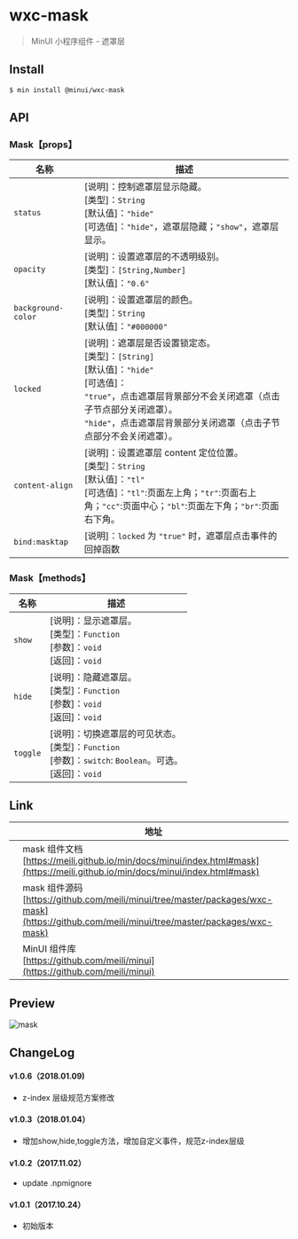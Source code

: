 # wxc-mask

> MinUI 小程序组件 - 遮罩层

## Install

``` bash
$ min install @minui/wxc-mask
```

## API

### Mask【props】
| 名称                  | 描述                         |
|----------------------|------------------------------|
|`status`              | [说明]：控制遮罩层显示隐藏。<br>[类型]：`String`<br>[默认值]：`"hide"` <br>[可选值]：`"hide"`，遮罩层隐藏；`"show"`，遮罩层显示。<br>|
|`opacity`             | [说明]：设置遮罩层的不透明级别。<br>[类型]：`[String,Number]`<br>[默认值]：`"0.6"` <br>   |
|`background-color`    | [说明]：设置遮罩层的颜色。<br>[类型]：`String`<br>[默认值]：`"#000000"` <br>     |
|`locked`              | [说明]：遮罩层是否设置锁定态。<br>[类型]：`[String]`<br>[默认值]：`"hide"` <br>[可选值]：<br>`"true"`，点击遮罩层背景部分不会关闭遮罩（点击子节点部分关闭遮罩）。<br>`"hide"`，点击遮罩层背景部分关闭遮罩（点击子节点部分不会关闭遮罩）。<br>      |
|`content-align`       | [说明]：设置遮罩层 content 定位位置。<br>[类型]：`String`<br>[默认值]：`"tl"` <br>[可选值]：`"tl"`:页面左上角；`"tr"`:页面右上角；`"cc"`:页面中心；`"bl"`:页面左下角；`"br"`:页面右下角。 <br>  |
|`bind:masktap`        | [说明]：`locked` 为 `"true"` 时，遮罩层点击事件的回掉函数|

### Mask【methods】

| 名称                  | 描述                         |
|----------------------|------------------------------|
|`show`                | [说明]：显示遮罩层。<br>[类型]：`Function`<br>[参数]：`void`<br>[返回]：`void`|
|`hide`                | [说明]：隐藏遮罩层。<br>[类型]：`Function`<br>[参数]：`void`<br>[返回]：`void`|
|`toggle`              | [说明]：切换遮罩层的可见状态。<br>[类型]：`Function`<br>[参数]：`switch`: `Boolean`。可选。<br>[返回]：`void`|

## Link
||地址|
|--|---|
||mask 组件文档 <br> [https://meili.github.io/min/docs/minui/index.html#mask](https://meili.github.io/min/docs/minui/index.html#mask)<br>|
||mask 组件源码 <br> [https://github.com/meili/minui/tree/master/packages/wxc-mask](https://github.com/meili/minui/tree/master/packages/wxc-mask)<br>|
||MinUI 组件库 <br> [https://github.com/meili/minui](https://github.com/meili/minui) <br>|

## Preview
![mask](https://s10.mogucdn.com/mlcdn/c45406/171107_27jgk40354eflg8e35c7fhl4ec35f_480x480.jpg_220x330.jpg)

##  ChangeLog

#### v1.0.6（2018.01.09)
- z-index 层级规范方案修改

#### v1.0.3（2018.01.04）

- 增加show,hide,toggle方法，增加自定义事件，规范z-index层级

#### v1.0.2（2017.11.02）

- update .npmignore

#### v1.0.1（2017.10.24）

- 初始版本
